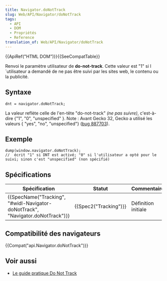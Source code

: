 ```yaml
---
title: Navigator.doNotTrack
slug: Web/API/Navigator/doNotTrack
tags:
  - API
  - DOM
  - Propriétés
  - Reference
translation_of: Web/API/Navigator/doNotTrack
---
```

{{ApiRef("HTML DOM")}}{{SeeCompatTable}}

Renvoi le paramètre utilisateur de **do-not-track**. Cette valeur est "1" si l´utilisateur a demandé de ne pas être suivi par les sites web, le contenu ou la publicité.

## Syntaxe

    dnt = navigator.doNotTrack;

La valeur reflète celle de l'en-tête "do-not-track" _(ne pas suivre)_, c'est-à-dire {"1", "0", "unspecified" }. Note : Avant Gecko 32, Gecko a utilisé les valeurs { "yes", "no", "unspecified"} ([bug 887703](https://bugzilla.mozilla.org/show_bug.cgi?id=887703)).

## Exemple

    dump(window.navigator.doNotTrack);
    //  écrit "1" si DNT est activé; "0" si l'utilisateur a opté pour le suivi; sinon c'est "unspecified" (non spécifié)

## Spécifications

| Spécification                                                                                            | Statut                       | Commentaire         |
| -------------------------------------------------------------------------------------------------------- | ---------------------------- | ------------------- |
| {{SpecName("Tracking", "#widl-Navigator-doNotTrack", "Navigator.doNotTrack")}} | {{Spec2("Tracking")}} | Définition initiale |

## Compatibilité des navigateurs

{{Compat("api.Navigator.doNotTrack")}}

## Voir aussi

- [Le guide pratique Do Not Track](/fr/docs/Web/Security/Do_not_track_field_guide)
